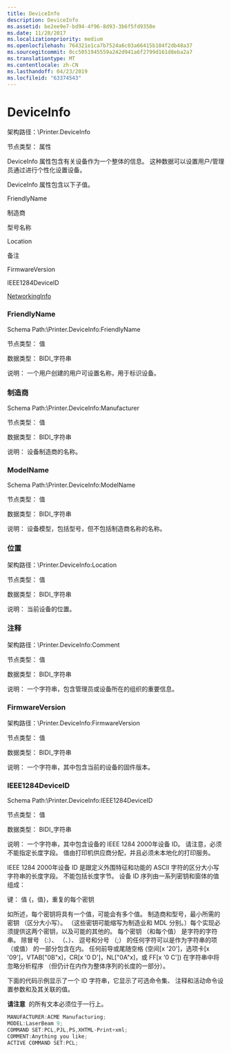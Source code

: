 ```yaml
---
title: DeviceInfo
description: DeviceInfo
ms.assetid: be2ee9e7-bd94-4f96-8d93-3b6f5fd9350e
ms.date: 11/28/2017
ms.localizationpriority: medium
ms.openlocfilehash: 764321e1ca7b7524a6c03a66415b104f2db48a37
ms.sourcegitcommit: 0cc5051945559a242d941a6f2799d161d8eba2a7
ms.translationtype: MT
ms.contentlocale: zh-CN
ms.lasthandoff: 04/23/2019
ms.locfileid: "63374543"
---
```

# <a name="deviceinfo"></a>DeviceInfo


架构路径：\\Printer.DeviceInfo

节点类型： 属性

DeviceInfo 属性包含有关设备作为一个整体的信息。 这种数据可以设置用户/管理员通过进行个性化设置设备。

DeviceInfo 属性包含以下子值。

FriendlyName

制造商

型号名称

Location

备注

FirmwareVersion

IEEE1284DeviceID

[NetworkingInfo](networkinginfo.md)

### <a name="span-idfriendlynamespanspan-idfriendlynamespan-friendlyname"></a><span id="friendlyname"></span><span id="FRIENDLYNAME"></span> FriendlyName

Schema Path:\\Printer.DeviceInfo:FriendlyName

节点类型： 值

数据类型： BIDI\_字符串

说明： 一个用户创建的用户可设置名称，用于标识设备。

### <a name="span-idmanufacturerspanspan-idmanufacturerspan-manufacturer"></a><span id="manufacturer"></span><span id="MANUFACTURER"></span> 制造商

Schema Path:\\Printer.DeviceInfo:Manufacturer

节点类型： 值

数据类型： BIDI\_字符串

说明： 设备制造商的名称。

### <a name="span-idmodelnamespanspan-idmodelnamespan-modelname"></a><span id="modelname"></span><span id="MODELNAME"></span> ModelName

Schema Path:\\Printer.DeviceInfo:ModelName

节点类型： 值

数据类型： BIDI\_字符串

说明： 设备模型，包括型号，但不包括制造商名称的名称。

### <a name="span-idlocationspanspan-idlocationspan-location"></a><span id="location"></span><span id="LOCATION"></span> 位置

架构路径：\\Printer.DeviceInfo:Location

节点类型： 值

数据类型： BIDI\_字符串

说明： 当前设备的位置。

### <a name="span-idcommentspanspan-idcommentspan-comment"></a><span id="comment"></span><span id="COMMENT"></span> 注释

架构路径：\\Printer.DeviceInfo:Comment

节点类型： 值

数据类型： BIDI\_字符串

说明： 一个字符串，包含管理员或设备所在的组织的重要信息。

### <a name="span-idfirmwareversionspanspan-idfirmwareversionspan-firmwareversion"></a><span id="firmwareversion"></span><span id="FIRMWAREVERSION"></span> FirmwareVersion

架构路径：\\Printer.DeviceInfo:FirmwareVersion

节点类型： 值

数据类型： BIDI\_字符串

说明： 一个字符串，其中包含当前的设备的固件版本。

### <a name="span-idieee1284deviceidspanspan-idieee1284deviceidspan-ieee1284deviceid"></a><span id="ieee1284deviceid"></span><span id="IEEE1284DEVICEID"></span> IEEE1284DeviceID

Schema Path:\\Printer.DeviceInfo:IEEE1284DeviceID

节点类型： 值

数据类型： BIDI\_字符串

说明： 一个字符串，其中包含设备的 IEEE 1284 2000年设备 ID。 请注意，必须不能指定长度字段。 值由打印机供应商分配，并且必须未本地化的打印服务。

IEEE 1284 2000年设备 ID 是跟定义外围特征和功能的 ASCII 字符的区分大小写字符串的长度字段。 不能包括长度字节。 设备 ID 序列由一系列密钥和窗体的值组成：

键： 值 {，值}，重复的每个密钥

如所述，每个密钥将具有一个值，可能会有多个值。 制造商和型号，最小所需的密钥 （区分大小写）。 （这些密钥可能缩写为制造业和 MDL 分别。）每个实现必须提供这两个密钥，以及可能的其他的。 每个密钥 （和每个值） 是字符的字符串。 除冒号 （:）、 （、）、 逗号和分号 （;） 的任何字符可以是作为字符串的项 （或值） 的一部分包含在内。 任何前导或尾随空格 (空间\[x '20'\]，选项卡\[x '09'\]，VTAB\["0B"x\]，CR\[x '0 D'\]，NL\["0A"x\]，或 FF\[x '0 C'\]) 在字符串中将忽略分析程序 （但仍计在内作为整体序列的长度的一部分）。

下面的代码示例显示了一个 ID 字符串，它显示了可选命令集、 注释和活动命令设置参数和及其关联的值。

**请注意**  的所有文本必须位于一行上。

 

```cpp
MANUFACTURER:ACME Manufacturing;
MODEL:LaserBeam 9;
COMMAND SET:PCL,PJL,PS,XHTML-Print+xml;
COMMENT:Anything you like;
ACTIVE COMMAND SET:PCL;
```

 

 




